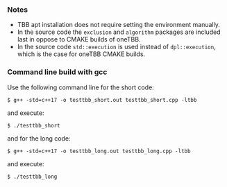### Notes

- TBB apt installation does not require setting the environment manually.
- In the source code the `exclusion` and `algorithm` packages are included last in oppose to CMAKE builds of oneTBB.
- In the source code `std::execution` is used instead of `dpl::execution`, which is the case for oneTBB CMAKE builds.

### Command line build with gcc

Use the following command line for the short code:

`$ g++ -std=c++17 -o testtbb_short.out testtbb_short.cpp -ltbb`

and execute:

`$ ./testtbb_short`

and for the long code:

`$ g++ -std=c++17 -o testtbb_long.out testtbb_long.cpp -ltbb`

and execute:

`$ ./testtbb_long`


[1]: https://www.intel.com/content/www/us/en/develop/documentation/get-started-with-onetbb/top.html "Intel oneTBB Web Page"
